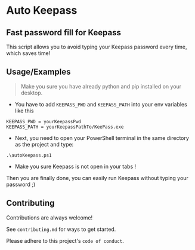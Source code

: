 # Auto Keepass

## Fast password fill for Keepass
This script allows you to avoid typing your Keepass password every time, which saves time!

## Usage/Examples

> Make you sure you have already python and pip installed on your desktop.

-  You have to add  ```KEEPASS_PWD``` and ```KEEPASS_PATH``` into your env variables like this

```
KEEPASS_PWD = yourKeepassPwd
KEEPASS_PATH = yourKeepassPathTo/KeePass.exe
 ```

- Next, you need to open your PowerShell terminal in the same directory as the project and type:
```
.\autoKeepass.ps1
```
- Make you sure Keepass is not open in your tabs !

Then you are finally done, you can easily run Keepass without typing your password ;)


## Contributing

Contributions are always welcome!

See `contributing.md` for ways to get started.

Please adhere to this project's `code of conduct`.
